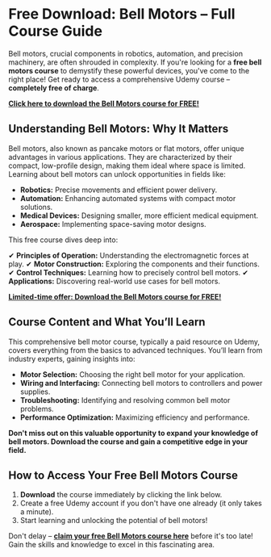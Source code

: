 # Free Download: Bell Motors – Full Course Guide

Bell motors, crucial components in robotics, automation, and precision machinery, are often shrouded in complexity. If you're looking for a **free bell motors course** to demystify these powerful devices, you've come to the right place! Get ready to access a comprehensive Udemy course – **completely free of charge**.

[**Click here to download the Bell Motors course for FREE!**](https://udemywork.com/bell-motors)

## Understanding Bell Motors: Why It Matters

Bell motors, also known as pancake motors or flat motors, offer unique advantages in various applications. They are characterized by their compact, low-profile design, making them ideal where space is limited. Learning about bell motors can unlock opportunities in fields like:

*   **Robotics:** Precise movements and efficient power delivery.
*   **Automation:** Enhancing automated systems with compact motor solutions.
*   **Medical Devices:** Designing smaller, more efficient medical equipment.
*   **Aerospace:** Implementing space-saving motor designs.

This free course dives deep into:

✔ **Principles of Operation:** Understanding the electromagnetic forces at play.
✔ **Motor Construction:** Exploring the components and their functions.
✔ **Control Techniques:** Learning how to precisely control bell motors.
✔ **Applications:** Discovering real-world use cases for bell motors.

[**Limited-time offer: Download the Bell Motors course for FREE!**](https://udemywork.com/bell-motors)

## Course Content and What You’ll Learn

This comprehensive bell motor course, typically a paid resource on Udemy, covers everything from the basics to advanced techniques. You’ll learn from industry experts, gaining insights into:

*   **Motor Selection:** Choosing the right bell motor for your application.
*   **Wiring and Interfacing:** Connecting bell motors to controllers and power supplies.
*   **Troubleshooting:** Identifying and resolving common bell motor problems.
*   **Performance Optimization:** Maximizing efficiency and performance.

**Don't miss out on this valuable opportunity to expand your knowledge of bell motors. Download the course and gain a competitive edge in your field.**

## How to Access Your Free Bell Motors Course

1. **Download** the course immediately by clicking the link below.
2. Create a free Udemy account if you don't have one already (it only takes a minute).
3. Start learning and unlocking the potential of bell motors!

Don't delay – **[claim your free Bell Motors course here](https://udemywork.com/bell-motors)** before it's too late! Gain the skills and knowledge to excel in this fascinating area.
